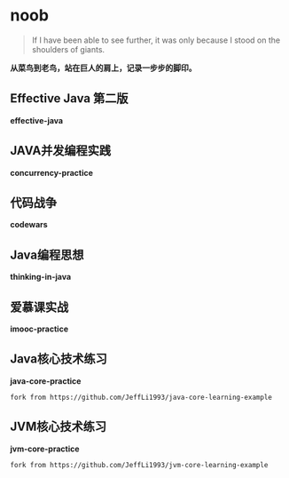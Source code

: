 # noob
>If I have been able to see further, it was only because I stood on the shoulders of giants.

**从菜鸟到老鸟，站在巨人的肩上，记录一步步的脚印。**

## Effective Java 第二版
**effective-java**
## JAVA并发编程实践
**concurrency-practice**
## 代码战争
**codewars**
## Java编程思想
**thinking-in-java**
## 爱慕课实战
**imooc-practice**
## Java核心技术练习
**java-core-practice**

`fork from https://github.com/JeffLi1993/java-core-learning-example`
## JVM核心技术练习
**jvm-core-practice**

`fork from https://github.com/JeffLi1993/jvm-core-learning-example`
